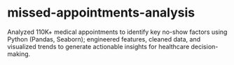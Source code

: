 # missed-appointments-analysis
Analyzed 110K+ medical appointments to identify key no-show factors using Python (Pandas, Seaborn); engineered features, cleaned data, and visualized trends to generate actionable insights for healthcare decision-making.
